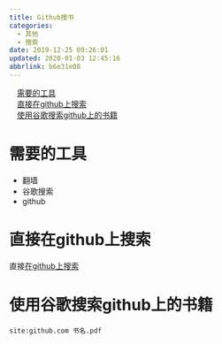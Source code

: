 ```yaml
---
title: Github搜书
categories: 
  - 其他
  - 搜索
date: 2019-12-25 09:26:01
updated: 2020-01-03 12:45:16
abbrlink: b6e31e08
---
```

<div id='my_toc'><a href="/blog/b6e31e08/#需要的工具" class="header_1">需要的工具</a>&nbsp;<br><a href="/blog/b6e31e08/#直接在github上搜索" class="header_1">直接在github上搜索</a>&nbsp;<br><a href="/blog/b6e31e08/#使用谷歌搜索github上的书籍" class="header_1">使用谷歌搜索github上的书籍</a>&nbsp;<br></div>
<style>.header_1{margin-left: 1em;}.header_2{margin-left: 2em;}.header_3{margin-left: 3em;}.header_4{margin-left: 4em;}.header_5{margin-left: 5em;}.header_6{margin-left: 6em;}</style>
<!--more-->
<script>if (navigator.platform.search('arm')==-1){document.getElementById('my_toc').style.display = 'none';}var e,p = document.getElementsByTagName('p');while (p.length>0) {e = p[0];e.parentElement.removeChild(e);}</script>

<!--end-->
# 需要的工具
- 翻墙
- 谷歌搜索
- github

# 直接在github上搜索
直接[在github上搜索](https://github.com/search)

# 使用谷歌搜索github上的书籍
```
site:github.com 书名.pdf
```

